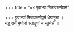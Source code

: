 +++
title = "०४ युवाभ्यां मित्रावरुणोपमं"

+++
यु॒वाभ्यां॑ मित्रावरुणोप॒मं धे॑यामृ॒चा ।  
यद्ध॒ क्षये॑ म॒घोनां॑ स्तोतॄ॒णां च॑ स्पू॒र्धसे॑ ॥